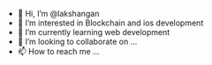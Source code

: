 - 👋 Hi, I’m @lakshangan
- 👀 I’m interested in Blockchain and ios development
- 🌱 I’m currently learning web development
- 💞️ I’m looking to collaborate on ...
- 📫 How to reach me ...

<!---
lakshangan/lakshangan is a ✨ special ✨ repository because its `README.md` (this file) appears on your GitHub profile.
You can click the Preview link to take a look at your changes.
--->
